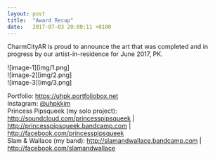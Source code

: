 ```yaml
---
layout: post
title:  "Award Recap"
date:   2017-07-03 20:00:11 +0100
---
```


CharmCityAR is proud to announce the art that was completed and in progress by our artist-in-residence for June 2017, PK. 

![image-1][img/1.png]<br>
![image-2][img/2.png]<br>
![image-3][img/3.png]<br>

Portfolio: <a href="https://uhpk.portfoliobox.net">https://uhpk.portfoliobox.net</a><br>
Instagram: <a href="https://www.instagram.com/uhpkkim">@uhpkkim</a><br>
Princess Pipsqueek (my solo project): <a href="http://soundcloud.com/princesspipsqueek">http://soundcloud.com/princesspipsqueek</a> | <a href="http://princesspipsqueek.bandcamp.com">http://princesspipsqueek.bandcamp.com</a> | <a href="http://facebook.com/princesspipsqueek">http://facebook.com/princesspipsqueek</a><br>
Slam & Wallace (my band): <a href="http://slamandwallace.bandcamp.com">http://slamandwallace.bandcamp.com</a> | <a href="http://facebook.com/slamandwallace">http://facebook.com/slamandwallace</a><br>
